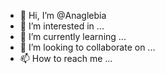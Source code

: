 - 👋 Hi, I’m @Anaglebia
- 👀 I’m interested in ...
- 🌱 I’m currently learning ...
- 💞️ I’m looking to collaborate on ...
- 📫 How to reach me ...

<!---
Anaglebia/Anaglebia is a ✨ special ✨ repository because its `README.md` (this file) appears on your GitHub profile.
You can click the Preview link to take a look at your changes.
--->
